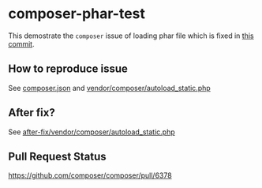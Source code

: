 # composer-phar-test

This demostrate the `composer` issue of loading phar file which is fixed in [this commit](https://github.com/chuangbo/composer/commit/b14b64622afe4d3d684d3a0c274ae09544257636).

## How to reproduce issue

See [composer.json](composer.json) and [vendor/composer/autoload_static.php](vendor/composer/autoload_static.php)

## After fix?

See [after-fix/vendor/composer/autoload_static.php](https://github.com/chuangbo/composer-phar-test/blob/after-fix/vendor/composer/autoload_static.php)

## Pull Request Status

https://github.com/composer/composer/pull/6378
